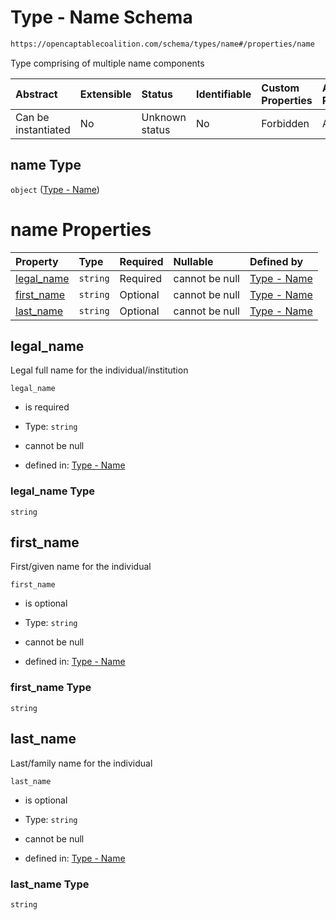# Type - Name Schema

```txt
https://opencaptablecoalition.com/schema/types/name#/properties/name
```

Type comprising of multiple name components

| Abstract            | Extensible | Status         | Identifiable | Custom Properties | Additional Properties | Access Restrictions | Defined In                                                                                    |
| :------------------ | :--------- | :------------- | :----------- | :---------------- | :-------------------- | :------------------ | :-------------------------------------------------------------------------------------------- |
| Can be instantiated | No         | Unknown status | No           | Forbidden         | Allowed               | none                | [ContactInfo.schema.json*](../../schema/types/ContactInfo.schema.json "open original schema") |

## name Type

`object` ([Type - Name](contactinfo-properties-type---name.md))

# name Properties

| Property                  | Type     | Required | Nullable       | Defined by                                                                                                                |
| :------------------------ | :------- | :------- | :------------- | :------------------------------------------------------------------------------------------------------------------------ |
| [legal_name](#legal_name) | `string` | Required | cannot be null | [Type - Name](name-properties-legal_name.md "https://opencaptablecoalition.com/schema/types/name#/properties/legal_name") |
| [first_name](#first_name) | `string` | Optional | cannot be null | [Type - Name](name-properties-first_name.md "https://opencaptablecoalition.com/schema/types/name#/properties/first_name") |
| [last_name](#last_name)   | `string` | Optional | cannot be null | [Type - Name](name-properties-last_name.md "https://opencaptablecoalition.com/schema/types/name#/properties/last_name")   |

## legal_name

Legal full name for the individual/institution

`legal_name`

*   is required

*   Type: `string`

*   cannot be null

*   defined in: [Type - Name](name-properties-legal_name.md "https://opencaptablecoalition.com/schema/types/name#/properties/legal_name")

### legal_name Type

`string`

## first_name

First/given name for the individual

`first_name`

*   is optional

*   Type: `string`

*   cannot be null

*   defined in: [Type - Name](name-properties-first_name.md "https://opencaptablecoalition.com/schema/types/name#/properties/first_name")

### first_name Type

`string`

## last_name

Last/family name for the individual

`last_name`

*   is optional

*   Type: `string`

*   cannot be null

*   defined in: [Type - Name](name-properties-last_name.md "https://opencaptablecoalition.com/schema/types/name#/properties/last_name")

### last_name Type

`string`

